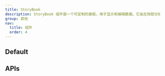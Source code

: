 ```yaml
---
title: StoryBook
description: StoryBook 组件是一个可定制的面板，用于显示和编辑数据。它由左侧部分组成，主要内容显示在此部分，以及右侧部分，其中呈现了一个 LevaPanel 组件。LevaPanel 是一个第三方组件，允许用户编辑和操作数据。
group: 其他
nav:
  title: 组件
  order: 4
---
```


## Default

<code src="./demos/index.tsx" nopadding></code>

## APIs

<API id='StoryBook'></API>
